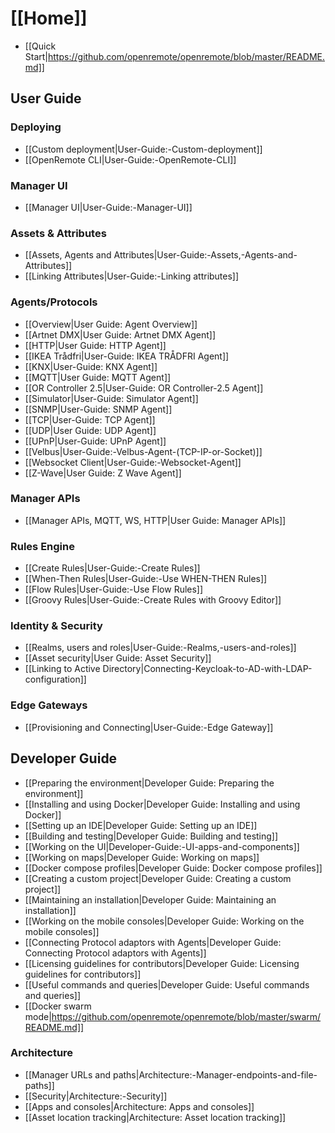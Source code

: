 # [[Home]]

* [[Quick Start|https://github.com/openremote/openremote/blob/master/README.md]]

## User Guide

### Deploying

* [[Custom deployment|User-Guide:-Custom-deployment]]
* [[OpenRemote CLI|User-Guide:-OpenRemote-CLI]]

### Manager UI

* [[Manager UI|User-Guide:-Manager-UI]]

### Assets & Attributes

* [[Assets, Agents and Attributes|User-Guide:-Assets,-Agents-and-Attributes]]
* [[Linking Attributes|User-Guide:-Linking attributes]]

### Agents/Protocols

* [[Overview|User Guide: Agent Overview]]
* [[Artnet DMX|User Guide: Artnet DMX Agent]]
* [[HTTP|User Guide: HTTP Agent]]
* [[IKEA Trådfri|User-Guide: IKEA TRÅDFRI Agent]]
* [[KNX|User-Guide: KNX Agent]]
* [[MQTT|User Guide: MQTT Agent]]
* [[OR Controller 2.5|User-Guide: OR Controller-2.5 Agent]]
* [[Simulator|User-Guide: Simulator Agent]]
* [[SNMP|User-Guide: SNMP Agent]]
* [[TCP|User-Guide: TCP Agent]]
* [[UDP|User Guide: UDP Agent]]
* [[UPnP|User-Guide: UPnP Agent]]
* [[Velbus|User-Guide:-Velbus-Agent-(TCP-IP-or-Socket)]]
* [[Websocket Client|User-Guide:-Websocket-Agent]]
* [[Z-Wave|User Guide: Z Wave Agent]]

### Manager APIs
* [[Manager APIs, MQTT, WS, HTTP|User Guide: Manager APIs]]


### Rules Engine

* [[Create Rules|User-Guide:-Create Rules]]
* [[When-Then Rules|User-Guide:-Use WHEN-THEN Rules]]
* [[Flow Rules|User-Guide:-Use Flow Rules]]
* [[Groovy Rules|User-Guide:-Create Rules with Groovy Editor]]


### Identity & Security
* [[Realms, users and roles|User-Guide:-Realms,-users-and-roles]]
* [[Asset security|User Guide: Asset Security]]
* [[Linking to Active Directory|Connecting-Keycloak-to-AD-with-LDAP-configuration]]

### Edge Gateways

* [[Provisioning and Connecting|User-Guide:-Edge Gateway]]


## Developer Guide

* [[Preparing the environment|Developer Guide: Preparing the environment]]
* [[Installing and using Docker|Developer Guide: Installing and using Docker]]
* [[Setting up an IDE|Developer Guide: Setting up an IDE]]
* [[Building and testing|Developer Guide: Building and testing]]
* [[Working on the UI|Developer-Guide:-UI-apps-and-components]]
* [[Working on maps|Developer Guide: Working on maps]]
* [[Docker compose profiles|Developer Guide: Docker compose profiles]]
* [[Creating a custom project|Developer Guide: Creating a custom project]]
* [[Maintaining an installation|Developer Guide: Maintaining an installation]]
* [[Working on the mobile consoles|Developer Guide: Working on the mobile consoles]]
* [[Connecting Protocol adaptors with Agents|Developer Guide: Connecting Protocol adaptors with Agents]]
* [[Licensing guidelines for contributors|Developer Guide: Licensing guidelines for contributors]]
* [[Useful commands and queries|Developer Guide: Useful commands and queries]]
* [[Docker swarm mode|https://github.com/openremote/openremote/blob/master/swarm/README.md]]

### Architecture
* [[Manager URLs and paths|Architecture:-Manager-endpoints-and-file-paths]]
* [[Security|Architecture:-Security]]
* [[Apps and consoles|Architecture: Apps and consoles]]
* [[Asset location tracking|Architecture: Asset location tracking]]